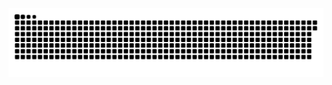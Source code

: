 <picture>
  <source media="(prefers-color-scheme: dark)" srcset="https://raw.githubusercontent.com/MarineHakobyan/MarineHakobyan/8adbad844620cddf8af369b2cd34c8b715338c0b/github-contribution-grid-snake-dark.svg" />
  <source media="(prefers-color-scheme: light)" srcset="https://raw.githubusercontent.com/MarineHakobyan/MarineHakobyan/8adbad844620cddf8af369b2cd34c8b715338c0b/github-contribution-grid-snake.svg" />
  <img alt="github-snake" src="https://raw.githubusercontent.com/MarineHakobyan/MarineHakobyan/8adbad844620cddf8af369b2cd34c8b715338c0b/github-contribution-grid-snake-dark.svg" />
</picture>

